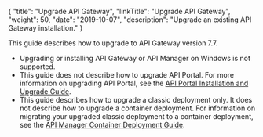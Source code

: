 {
    "title": "Upgrade API Gateway",
    "linkTitle": "Upgrade API Gateway",
    "weight": 50,
    "date": "2019-10-07",
    "description": "Upgrade an existing API Gateway installation."
}

This guide describes how to upgrade to API Gateway version 7.7.

* Upgrading or installing API Gateway or API Manager on Windows is not supported.
* This guide does not describe how to upgrade API Portal. For more information on upgrading API Portal, see the [API Portal Installation and Upgrade Guide](/docs/apim_installation/apiportal_install/).
* This guide describes how to upgrade a classic deployment only. It does not describe how to upgrade a container deployment. For information on migrating your upgraded classic deployment to a container deployment, see the [API Manager Container Deployment Guide](/docs/apim_installation/apigw_containers/).
